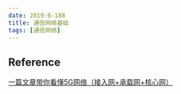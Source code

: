 ```yaml
---
date: 2019-8-188
title: 通信网络基础
tags: [通信网络]
---
```



## Reference

[一篇文章带你看懂5G网络（接入网+承载网+核心网）](http://www.sohu.com/a/284291309_257861)
